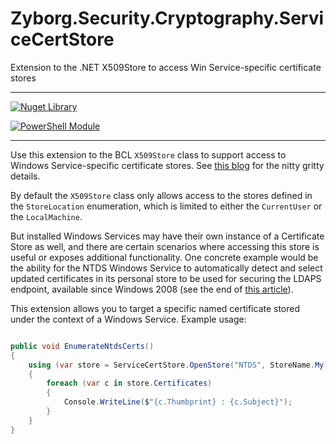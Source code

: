 # Zyborg.Security.Cryptography.ServiceCertStore
Extension to the .NET X509Store to access Win Service-specific certificate stores

---

[![Nuget Library](https://img.shields.io/nuget/v/Zyborg.Security.Cryptography.ServiceCertStore.svg)](https://www.nuget.org/packages/Zyborg.Security.Cryptography.ServiceCertStore/)

[![PowerShell Module](https://img.shields.io/powershellgallery/v/ServiceCertStore.svg)](https://www.powershellgallery.com/packages/ServiceCertStore)

---

Use this extension to the BCL `X509Store` class to support access to
Windows Service-specific certificate stores.  See [this blog](https://blog.bkkr.us/service-specific-certificate-store/) for the nitty gritty details.

By default the `X509Store` class only allows access to the stores defined
in the `StoreLocation` enumeration, which is limited to either the
`CurrentUser` or the `LocalMachine`.

But installed Windows Services may have their own instance of a Certificate
Store as well, and there are certain scenarios where accessing this store
is useful or exposes additional functionality.  One concrete example would
be the ability for the NTDS Windows Service to automatically detect and
select updated certificates in its personal store to be used for securing
the LDAPS endpoint, available since Windows 2008 (see the end of
[this article](https://support.microsoft.com/en-us/help/321051/how-to-enable-ldap-over-ssl-with-a-third-party-certification-authority)).

This extension allows you to target a specific named certificate stored
under the context of a Windows Service.  Example usage:

```csharp

public void EnumerateNtdsCerts()
{
    using (var store = ServiceCertStore.OpenStore("NTDS", StoreName.My))
    {
        foreach (var c in store.Certificates)
        {
            Console.WriteLine($"{c.Thumbprint} : {c.Subject}");
        }
    }
}
```
